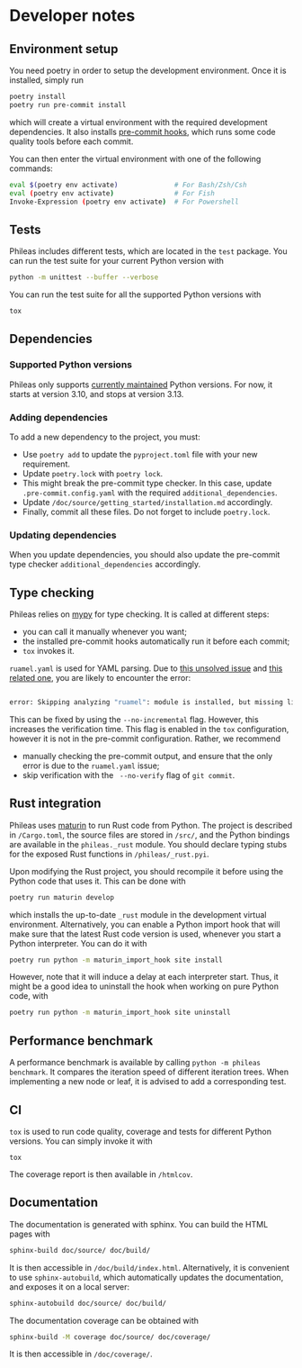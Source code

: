 # Developer notes

## Environment setup

You need poetry in order to setup the development environment. Once it is
installed, simply run

```sh
poetry install
poetry run pre-commit install
```

which will create a virtual environment with the required development
dependencies. It also installs [pre-commit hooks](https://pre-commit.com),
which runs some code quality tools before each commit.

You can then enter the virtual environment with one of the following commands:

```sh
eval $(poetry env activate)              # For Bash/Zsh/Csh
eval (poetry env activate)               # For Fish
Invoke-Expression (poetry env activate)  # For Powershell
```

## Tests

Phileas includes different tests, which are located in the `test` package. You
can run the test suite for your current Python version with

```sh
python -m unittest --buffer --verbose
```

You can run the test suite for all the supported Python versions with

```sh
tox
```

## Dependencies

### Supported Python versions

Phileas only supports
[currently maintained](https://devguide.python.org/versions/) Python versions.
For now, it starts at version 3.10, and stops at version 3.13.

### Adding dependencies

To add a new dependency to the project, you must:

 - Use `poetry add` to update the `pyproject.toml` file with your new
   requirement.
 - Update `poetry.lock` with `poetry lock`.
 - This might break the pre-commit type checker. In this case, update
   `.pre-commit.config.yaml` with the required `additional_dependencies`.
 - Update `/doc/source/getting_started/installation.md` accordingly.
 - Finally, commit all these files. Do not forget to include `poetry.lock`.

### Updating dependencies

When you update dependencies, you should also update the pre-commit type checker
`additional_dependencies` accordingly.

## Type checking

Phileas relies on [mypy](https://www.mypy-lang.org) for type checking. It is
called at different steps:

 - you can call it manually whenever you want;
 - the installed pre-commit hooks automatically run it before each commit;
 - `tox` invokes it.

`ruamel.yaml` is used for YAML parsing. Due to
[this unsolved issue](https://github.com/python/mypy/issues/7276) and
[this related one](https://sourceforge.net/p/ruamel-yaml/tickets/328), you are
likely to encounter the error:

```sh

error: Skipping analyzing "ruamel": module is installed, but missing library stubs or py.typed marker  [import-untyped]
```

This can be fixed by using the `--no-incremental` flag. However, this increases
the verification time. This flag is enabled in the `tox` configuration, however
it is not in the pre-commit configuration. Rather, we recommend

 - manually checking the pre-commit output, and ensure that the only error is
   due to the `ruamel.yaml` issue;
 - skip verification with the ` --no-verify` flag of `git commit`.

## Rust integration

Phileas uses [maturin](https://www.maturin.rs/) to run Rust code from Python.
The project is described in `/Cargo.toml`, the source files are stored in
`/src/`, and the Python bindings are available in the `phileas._rust` module.
You should declare typing stubs for the exposed Rust functions in
`/phileas/_rust.pyi`.

Upon modifying the Rust project, you should recompile it before using the Python
code that uses it. This can be done with

```sh
poetry run maturin develop
```

which installs the up-to-date `_rust` module in the development virtual
environment. Alternatively, you can enable a Python import hook that will make
sure that the latest Rust code version is used, whenever you start a Python
interpreter. You can do it with

```sh
poetry run python -m maturin_import_hook site install
```

However, note that it will induce a delay at each interpreter start. Thus, it
might be a good idea to uninstall the hook when working on pure Python code,
with

```sh
poetry run python -m maturin_import_hook site uninstall
```

## Performance benchmark

A performance benchmark is available by calling `python -m phileas benchmark`.
It compares the iteration speed of different iteration trees. When implementing
a new node or leaf, it is advised to add a corresponding test.

## CI

`tox` is used to run code quality, coverage and tests for different Python
versions. You can simply invoke it with

```
tox
```

The coverage report is then available in `/htmlcov`.

## Documentation

The documentation is generated with sphinx. You can build the HTML pages with

```sh
sphinx-build doc/source/ doc/build/
```

It is then accessible in `/doc/build/index.html`. Alternatively, it is
convenient to use `sphinx-autobuild`, which automatically updates the
documentation, and exposes it on a local server:

```sh
sphinx-autobuild doc/source/ doc/build/
```

The documentation coverage can be obtained with

```sh
sphinx-build -M coverage doc/source/ doc/coverage/
```

It is then accessible in `/doc/coverage/`.
